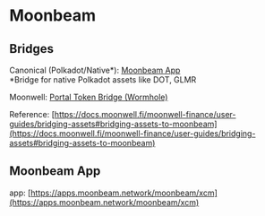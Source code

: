 # Moonbeam

## Bridges

Canonical (Polkadot/Native\*): [Moonbeam App](moonbeam.md#moonbeam-app)\
\*Bridge for native Polkadot assets like DOT, GLMR

Moonwell: [Portal Token Bridge (Wormhole)](bridges.md#portal-token-bridge-wormhole)

Reference: [https://docs.moonwell.fi/moonwell-finance/user-guides/bridging-assets#bridging-assets-to-moonbeam](https://docs.moonwell.fi/moonwell-finance/user-guides/bridging-assets#bridging-assets-to-moonbeam)

## Moonbeam App

app: [https://apps.moonbeam.network/moonbeam/xcm](https://apps.moonbeam.network/moonbeam/xcm)
